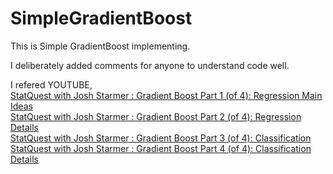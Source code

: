 # SimpleGradientBoost

This is Simple GradientBoost implementing.  
  
I deliberately added comments for anyone to understand code well.  
  
I refered YOUTUBE,  
[StatQuest with Josh Starmer : Gradient Boost Part 1 (of 4): Regression Main Ideas](https://youtu.be/3CC4N4z3GJc, "youtube link1")  
[StatQuest with Josh Starmer : Gradient Boost Part 2 (of 4): Regression Details](https://youtu.be/2xudPOBz-vs, "youtube link2")  
[StatQuest with Josh Starmer : Gradient Boost Part 3 (of 4): Classification](https://youtu.be/jxuNLH5dXCs, "youtube link3")  
[StatQuest with Josh Starmer : Gradient Boost Part 4 (of 4): Classification Details](https://youtu.be/StWY5QWMXCw, "youtube link4")
